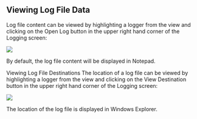 ## Viewing Log File Data

Log file content can be viewed by highlighting a logger from the view and clicking on the Open Log button in the upper right hand corner of the Logging screen:

<img src="images/16_7-01.png"/>

By default, the log file content will be displayed in Notepad.

Viewing Log File Destinations
The location of a log file can be viewed by highlighting a logger from the view and clicking on the View Destination button in the upper right hand corner of the Logging screen:

<img src="images/16_7-02.png"/>


The location of the log file is displayed in Windows Explorer.


